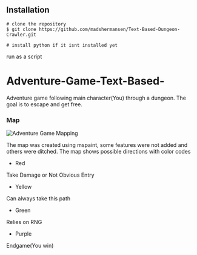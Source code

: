 ## Installation

```
# clone the repository
$ git clone https://github.com/madshermansen/Text-Based-Dungeon-Crawler.git

# install python if it isnt installed yet
```
run as a script

# Adventure-Game-Text-Based-
Adventure game following main character(You) through a dungeon. The goal is to escape and get free.

### Map

![Adventure Game Mapping](https://user-images.githubusercontent.com/33220981/55347367-f901c500-54b4-11e9-86b6-57bb6be738c0.png)

The map was created using mspaint, some features were not added and others were ditched. The map shows possible directions with color codes

- Red

Take Damage or Not Obvious Entry

- Yellow

Can always take this path

- Green

Relies on RNG

- Purple

Endgame(You win)

